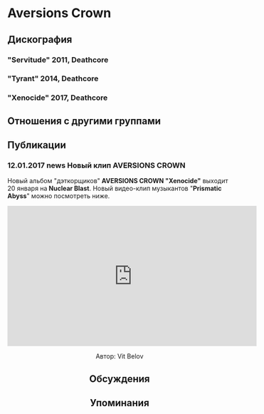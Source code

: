 # Aversions Crown



## Дискография

### "Servitude" 2011, Deathcore



### "Tyrant" 2014, Deathcore



### "Xenocide" 2017, Deathcore




## Отношения с другими группами


## Публикации

### 12.01.2017 news Новый клип AVERSIONS CROWN

<p>Новый альбом "дэткорщиков"<strong> AVERSIONS CROWN "Xenocide"</strong> выходит 20 января на<strong> Nuclear Blast</strong>. Новый видео-клип музыкантов "<strong>Prismatic Abyss</strong>" можно посмотреть ниже.</p><p><center><iframe width="560" height="315" src="https://www.youtube.com/embed/LrsyL4ldK0Q" frameborder="0" allowfullscreen></iframe></p>
Автор: Vit Belov


## Обсуждения


## Упоминания

